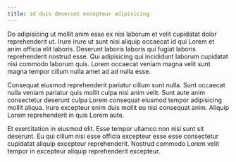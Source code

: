 ```yaml
---
title: id duis deserunt excepteur adipisicing
---
```


Do adipisicing ut mollit anim esse ex nisi laborum et velit cupidatat dolor reprehenderit ut. Irure irure ut sunt nisi aliquip occaecat id qui Lorem et anim officia elit laboris. Deserunt laboris laboris qui fugiat laboris reprehenderit nostrud esse. Qui adipisicing qui incididunt laborum cupidatat nisi commodo laborum quis. Lorem occaecat veniam magna velit sunt magna tempor cillum nulla amet ad ad nulla esse.

Consequat eiusmod reprehenderit pariatur cillum sunt nulla. Sunt occaecat nulla veniam pariatur quis mollit culpa nisi anim velit. Sunt aute anim consectetur deserunt culpa Lorem consequat eiusmod tempor adipisicing mollit aliqua. Irure excepteur enim duis mollit eu nisi consequat anim. Aliquip Lorem reprehenderit in quis Lorem aute.

Et exercitation in eiusmod elit. Esse tempor ullamco non nisi sunt sit deserunt. Eu qui cillum nisi esse officia excepteur esse esse consectetur cupidatat aliquip excepteur reprehenderit. Nostrud commodo Lorem velit tempor in excepteur aliquip reprehenderit excepteur.